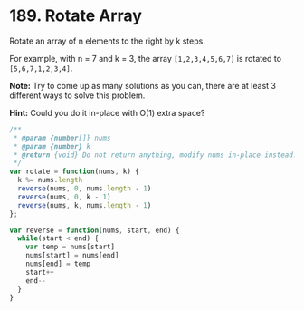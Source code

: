 # 189. Rotate Array

Rotate an array of n elements to the right by k steps.

For example, with n = 7 and k = 3, the array `[1,2,3,4,5,6,7]` is rotated to `[5,6,7,1,2,3,4]`.

**Note:**
Try to come up as many solutions as you can, there are at least 3 different ways to solve this problem.

**Hint:**
Could you do it in-place with O(1) extra space?


```javascript
/**
 * @param {number[]} nums
 * @param {number} k
 * @return {void} Do not return anything, modify nums in-place instead.
 */
var rotate = function(nums, k) {
  k %= nums.length
  reverse(nums, 0, nums.length - 1)
  reverse(nums, 0, k - 1)
  reverse(nums, k, nums.length - 1)
};

var reverse = function(nums, start, end) {
  while(start < end) {
    var temp = nums[start]
    nums[start] = nums[end]
    nums[end] = temp
    start++
    end--
  }
}
```
